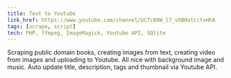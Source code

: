 ```yaml
---
title: Text to Youtube
link_href: https://www.youtube.com/channel/UCTcB8W_l7_vOBOotccYvHhA
tags: [scrape, script]
tech: PHP, ffmpeg, ImageMagick, Youtube API, SQlite
---
```

Scraping public domain books, creating images from text, creating video from images and uploading to Youtube.
All nice with background image and music. Auto update title, description, tags and thumbnail via Youtube API.

